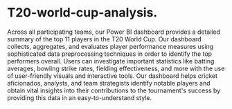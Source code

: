 # T20-world-cup-analysis.
Across all participating teams, our Power BI dashboard provides a detailed summary of the top 11 players in the T20 World Cup. Our dashboard collects, aggregates, and evaluates player performance measures using sophisticated data preprocessing techniques in order to identify the top performers overall. Users can investigate important statistics like batting averages, bowling strike rates, fielding effectiveness, and more with the use of user-friendly visuals and interactive tools. Our dashboard helps cricket aficionados, analysts, and team strategists identify notable players and obtain vital insights into their contributions to the tournament's success by providing this data in an easy-to-understand style.
